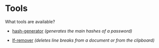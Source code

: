 # Tools

What tools are available?

- [hash-generator](hash-generator/) _(generates the main hashes of a password)_

- [lf-remover](hash-generator/) _(deletes line breaks from a document or from the clipboard)_
